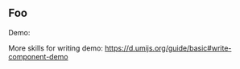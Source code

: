 ## Foo

Demo:

<code src="./index.tsx"></code>

More skills for writing demo: https://d.umijs.org/guide/basic#write-component-demo

